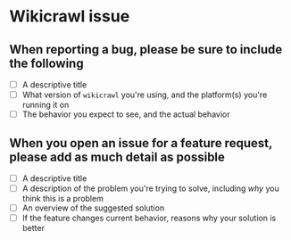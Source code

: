 # Wikicrawl issue

## When reporting a bug, please be sure to include the following

- [ ] A descriptive title
- [ ] What version of `wikicrawl` you're using, and the platform(s) you're running it on
- [ ] The behavior you expect to see, and the actual behavior

## When you open an issue for a feature request, please add as much detail as possible

- [ ] A descriptive title
- [ ] A description of the problem you're trying to solve, including *why* you think this is a problem
- [ ] An overview of the suggested solution
- [ ] If the feature changes current behavior, reasons why your solution is better
